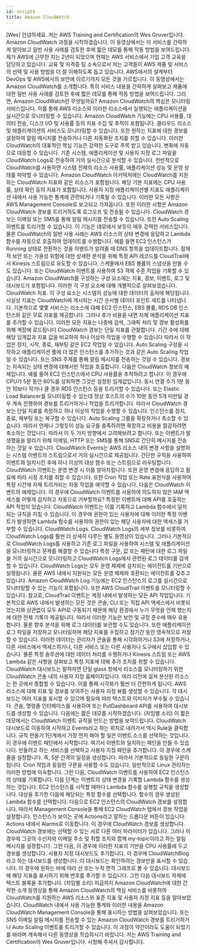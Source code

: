 ```yaml
---
id: script9
title: Amazon CloudWatch
---
```


[Wes] 안녕하세요. 저는 AWS Training and Certification의 Wes Gruver입니다. Amazon CloudWatch 과정을 시작하겠습니다. 이 동영상에서는 이 서비스를 간략하게 알아보고 일반 사용 사례를 검토한 후에 짧은 데모를 통해 작동 방법을 보여드립니다. 제가 AWS에 근무한 지는 2년이 되었으며 현재는 AWS 서비스에서 기업 고객 교육을 담당하고 있습니다. 교육 및 자격증 팀 소속으로서 저는 고객들이 AWS 제품 및 서비스의 선택 및 사용 방법을 더 잘 이해하도록 돕고 있습니다. AWS에서의 설계부터 DevOps 및 AWS에서의 보안에 이르기까지 모든 것을 가르칩니다. 이 동영상에서는 Amazon CloudWatch를 소개합니다. 특히 서비스 내용을 간략하게 살펴보고 제품에 대한 일반 사용 사례를 검토한 후에 짧은 데모를 통해 작동 방법을 보여드립니다. 그러면, Amazon CloudWatch란 무엇일까요? Amazon CloudWatch의 핵심은 모니터링 서비스입니다. 이를 통해 AWS 리소스와 이러한 리소스에서 실행되는 애플리케이션을 실시간으로 모니터링할 수 있습니다. Amazon CloudWatch 기능에는 CPU 사용률, 데이터 전송, 디스크 I/O 및 사용률 등의 지표 수집 및 추적이 포함됩니다. 클라우드 리소스 및 애플리케이션의 서비스도 모니터링할 수 있습니다. 또한 원하는 지표에 대한 경보를 설정하여 알림 메시지를 전송하거나 다른 자동화된 조치를 취할 수 있습니다. 이러한 CloudWatch의 대표적인 핵심 기능은 강력한 도구로 주목 받고 있습니다. 변화에 자동으로 대응할 수 있습니다. 기존 시스템, 애플리케이션 및 사용자 지정 로그 파일을 CloudWatch Logs로 전송하여 거의 실시간으로 분석할 수 있습니다. 전반적으로 CloudWatch를 사용하면 시스템 전체의 리소스 사용률, 애플리케이션 성능 및 운영 상태를 파악할 수 있습니다. Amazon CloudWatch 아키텍처에는 CloudWatch를 지원하는 CloudWatch 지표와 같은 리소스가 포함됩니다. 해당 기본 지표에는 CPU 사용률, 상태 확인 등의 지표가 포함됩니다. 사용자 지정 애플리케이션별 지표도 애플리케이션 내에서 사용 가능한 통계에 관련되거나 기록될 수 있습니다. 이러한 모든 사항은 AWS Management Console로 보고되고 가져옵니다. 또한 이러한 사항은 Amazon CloudWatch 경보를 트리거하도록 로그오프 및 전송될 수 있습니다. CloudWatch 경보는 이메일 또는 SMS를 통해 알림 메시지를 전송할 수 있습니다. 또한 Auto Scaling 이벤트를 트리거할 수 있습니다. 이 기능은 데모에서 보듯이 매우 강력한 서비스입니다. 물론 CloudWatch의 일반 사용 사례는 AWS 리소스의 상태 변경에 응답하고 Lambda 함수를 자동으로 호출하여 업데이트를 수행합니다. 예를 들면 EC2 인스턴스가 Running 상태로 전환하는 것을 이벤트가 알려줄 때 DNS 항목을 업데이트합니다. 잠재적 보안 또는 가용성 위험에 대한 상세한 분석을 위해 특정 API 레코드를 CloudTrail에서 Kinesis 스트림으로 유도할 수 있습니다. 스케줄에서 EBS 볼륨의 스냅샷을 만들 수도 있습니다. 또는 CloudWatch 이벤트를 사용하여 S3 객체 수준 작업을 기록할 수 있습니다. Amazon CloudWatch를 구성하는 구성 요소에는 지표, 경보, 이벤트, 로그 및 대시보드가 포함됩니다. 이러한 각 구성 요소에 대해 개별적으로 살펴보겠습니다. CloudWatch 지표. 이 구성 요소는 시스템의 성능에 대한 데이터의 출처에 해당됩니다. 사실상 지표는 CloudWatch에 게시되는 시간 순서별 데이터 포인트 세트를 나타냅니다. 기본적으로 몇몇 서비스는 리소스에 대해 EC2 인스턴스, EBS 볼륨, RDS DB 인스턴스와 같은 무료 지표를 제공합니다. 그러나 추가 비용을 내면 자체 애플리케이션 지표를 추가할 수 있습니다. 이러한 모든 지표는 나중에 검색, 그래픽 처리 및 경보 활성화를 위해 계정에 로드됩니다 CloudWatch 경보는 단일 지표를 관찰합니다. 기간 수에 대해 해당 임계값과 지표 값을 비교하여 하나 이상의 작업을 수행할 수 있습니다 따라서 이 작업은 정지, 시작, 종료, 재부팅 같은 EC2 작업일 수 있습니다. Auto Scaling 구성을 시작하고 애플리케이션 풀에 더 많은 인스턴스를 추가하는 것과 같은 Auto Scaling 작업일 수 있습니다. 또는 SNS 주제를 통해 알림 메시지를 전송하는 것일 수 있습니다. 경보는 지속되는 상태 변경에 대해서만 작업을 호출합니다. 다음은 CloudWatch 경보의 예제입니다. 예를 들어 EC2 인스턴스에서 CPU 사용률을 추적하려고 합니다. 이 경우에 CPU가 5분 동안 60%를 상회하면 그것은 설정된 임계값입니다. 동시 연결 수가 1분 동안 10보다 작거나 클 경우 RDS 인스턴스 등을 트리거할 수 있습니다. 또는 Elastic Load Balancer를 모니터링할 수 있는데 정상 호스트의 수가 10분 동안 5개 미만일 경우 계속 진행하여 경보를 트리거하거나 작업을 트리거합니다. 따라서 CloudWatch 경보는 단일 지표를 측정하고 하나 이상의 작업을 수행할 수 있습니다. 인스턴스를 정지, 종료, 재부팅 또는 복구할 수 있습니다. Auto Scaling 그룹을 확장하거나 축소할 수 있습니다. 따라서 언제나 그렇듯이 성능 요구를 충족하려면 확장하고 비용을 절감하려면 축소하는 것입니다. 따라서 이 두 가지 방향에서 고려해보려고 합니다. 또는 이벤트가 발생했음을 알리기 위해 이메일, HTTP 또는 SMS를 통해 SNS로 간단히 메시지를 전송하는 것일 수 있습니다. CloudWatch Events는 AWS 리소스 내의 변경 사항을 설명하는 시스템 이벤트의 스트림으로서 거의 실시간으로 제공됩니다. 간단한 규칙을 사용하여 이벤트와 일치시킨 후에 하나 이상의 대상 함수 또는 스트림으로 라우팅합니다. CloudWatch 이벤트는 운영 변경 시 이를 알아차립니다. 또한 운영 변경에 응답하고 필요에 따라 시정 조치를 취할 수 있습니다. 또한 Cron 작업 또는 Rate 표현식을 사용하여 특정 시간에 자체 트리거되는 자동 작업을 예약할 수 있습니다. 다음은 CloudWatch 이벤트의 예제입니다. 이 경우에 CloudWatch 이벤트를 사용하여 의도하지 않은 IAM 액세스를 어떻게 감지하고 자동으로 거부할까요? 특정한 이벤트에 대해 API를 호출하는 API 작업이 있습니다. CloudWatch 이벤트는 이를 기록하고 Lambda 함수에서 일치되는 규칙을 지킬 수 있습니다. 이 경우에 권한이 있는 사용자에 대해 이러한 특정 이벤트가 발생하면 Lambda 함수를 사용하여 권한이 있는 해당 사용자에 대한 액세스를 거부할 수 있습니다. CloudWatch Logs. CloudWatch Logs의 세부 정보를 비롯하여 CloudWatch Logs를 훨씬 더 상세히 다루는 별도 동영상이 있습니다. 그러나 기본적으로 CloudWatch Logs를 사용하고 기존 로그 파일을 사용하여 시스템 및 애플리케이션을 모니터링하고 문제를 해결할 수 있습니다 특정 구문, 값 또는 패턴에 대한 로그 파일을 거의 실시간으로 모니터링하고 CloudWatch Logs에서 관련된 로그 데이터를 검색할 수 있습니다. CloudWatch Logs는 모두 운영 체제에 설치되는 에이전트를 기반으로 실행됩니다. 물론 AWS 내에서 지원되는 모든 운영 체제와 호환되는 에이전트를 갖추고 있습니다. Amazon CloudWatch Log 기능에는 EC2 인스턴스의 로그를 실시간으로 모니터링할 수 있는 기능이 포함됩니다. 또한 AWS CloudTrail 이벤트를 모니터링할 수 있습니다. 참고로, CloudTrail 이벤트는 계정 내에서 발생하는 모든 API 작업입니다. 기본적으로 AWS 내에서 발생하는 모든 것은 콘솔, CLI 또는 직접 API 액세스에서 비롯되었는지와 상관없이 모두 API로 구동되기 때문에 해당 환경에서 누가 무엇을 언제 했는지에 대한 전체 기록이 제공됩니다. 따라서 이러한 기능은 보안 및 규정 준수에 매우 유용합니다. 물론 향후 분석을 위해 로그 데이터를 보관할 수도 있습니다. 또한 애플리케이션 로그 파일을 저장하고 모니터링하며 해당 지표를 수집하고 장기간 동안 영속적으로 저장할 수 있습니다. 이러한 데이터는 관리자가 콘솔을 통해 시각화하거나 S3에 저장하거나, 다른 서비스에서 액세스하거나, 다른 서비스 또는 다른 사용자나 도구에서 삽입할 수 있습니다. 물론 특정 솔루션에 대한 데이터 처리를 수행하거나 Kinesis 스트림 또는 AWS Lambda 같은 사항을 살펴보고 특정 지표에 대해 추가 조치를 취할 수 있습니다. CloudWatch 대시보드는 말하자면 단일 glass 창에서 리소스를 모니터링하기 위한 CloudWatch 콘솔 내의 사용자 지정 홈페이지입니다. 여러 리전에 걸쳐 분산된 리소스는 한 곳에서 종합할 수 있습니다. 이를 통해 시각화가 훨씬 더 간편하게 됩니다. AWS 리소스에 대해 지표 및 경보를 보여주는 사용자 지정 뷰를 생성할 수 있습니다. 각 대시보드는 여러 지표를 표시할 수 있으며 필요에 따라 텍스트와 이미지가 부수될 수 있습니다. 콘솔, 명령줄 인터페이스를 사용하여 또는 PutDashboard API를 사용하여 대시보드를 생성할 수 있습니다. 다음에는 짧은 데모를 시작하겠습니다. (차임벨 소리) 이 짧은 데모에서는 CloudWatch 이벤트 규칙을 만드는 방법을 보여드립니다. CloudWatch 대시보드로 이동하여 시작하고 Events라고 하는 위치로 내려가서 역시 Rule을 클릭합니다. 규칙 만들기 1단계에서 가장 먼저 해야 할 일은 이벤트 소스를 선택하는 것입니다. 이 경우에 이벤트 패턴에서 시작합니다. 여기서 이벤트와 일치하는 패턴을 만들 수 있습니다. 만들려고 하는 서비스를 선택하고 사용자 지정 패턴을 추가합니다. 이 경우에 스케줄을 설정합니다. 즉, 5분 간격의 일정을 생성합니다. 따라서 기본적으로 동일한 구문이 됩니다. Cron 작업과 동일한 구문을 사용할 수도 있습니다, 일반적으로 Linux 관리자는 이러한 방법에 익숙합니다. 그런 다음, CloudWatch 이벤트를 사용하여 EC2 인스턴스의 상태를 기록합니다. 다음 단계는 이벤트의 상태 변경을 기록할 Lambda 함수를 생성하는 것입니다. EC2 인스턴스를 시작할 때마다 Lambda 함수를 실행할 규칙을 생성합니다. 대상을 추가한 다음에 해당되는 특정 함수를 선택합니다. 함수의 경우 생성된 Lambda 함수를 선택합니다. 다음으로 EC2 인스턴스의 CloudWatch 경보를 설정합니다. 따라서 Management Console을 통해 EC2 CloudWatch 탭에서 경보 작업을 설정합니다. 인스턴스가 보이는 곳에 Actions라고 말하는 드롭다운 버튼이 있습니다. Actions 내에서 Alarms로 이동합니다. 이 경우에 CloudWatch 경보를 생성합니다. CloudWatch 경보에는 선택할 수 있는 서로 다른 여러 파라미터가 있습니다. 그러나 이 경우에 그곳의 수신자와 이메일 주소 및 취할 조치와 함께 my-topic이라고 하는 알림 메시지를 설정합니다. 그런 다음, 이 경우에 이러한 지표의 기반을 CPU 사용률에 두고 경보를 생성합니다. 사용자 지정 대시보드도 추가합니다. 이 경우에 CloudWatchBlog라고 하는 대시보드를 생성합니다. 이 대시보드는 확인하려는 경보만을 표시할 수 있습니다. 이 경우에 원하는 바에 따라 선 또는 누적 면적 그래프로 볼 수 있습니다. 대시보드에 해당 지표를 표시하기 위해 번호를 추가할 수 있습니다. 그런 다음 대시보드 자체에 텍스트 블록을 추가합니다. (차임벨 소리) 지금까지 Amazon CloudWatch에 대한 간략한 소개 동영상을 통해 Amazon CloudWatch의 핵심 서비스를 비롯하여 CloudWatch를 지원하는 AWS 리소스와 표준 지표 및 사용자 지정 지표 등을 알아보았습니다. CloudWatch 내에서 사용 가능한 통계와 이러한 내용을 Amazon CloudWatch Management Console을 통해 표시하는 방법을 살펴보았습니다. 또는 SNS 이메일 알림 메시지를 전송할 수 있는 Amazon CloudWatch 경보를 트리거하거나 Auto Scaling 이벤트를 트리거할 수 있습니다. 이 과정이 약간이라도 도움이 되었기를 바라며 계속해서 다른 동영상을 학습하시기 바랍니다. 저는 AWS Training and Certification의 Wes Gruver입니다. 시청해 주셔서 감사합니다.

